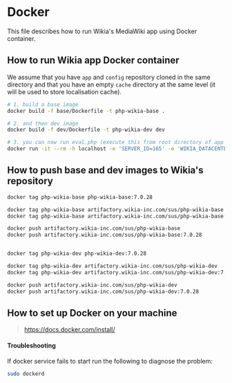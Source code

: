Docker
======

This file describes how to run Wikia's MediaWiki app using Docker container.

## How to run Wikia app Docker container

We assume that you have `app` and `config` repository cloned in the same directory and that you have an empty `cache` directory at the same level (it will be used to store localisation cache).

```sh
# 1. build a base image
docker build -f base/Dockerfile -t php-wikia-base .

# 2. and then dev image
docker build -f dev/Dockerfile -t php-wikia-dev dev

# 3. you can now run eval.php (execute this from root directory of app repo clone)
docker run -it --rm -h localhost -e 'SERVER_ID=165' -e 'WIKIA_DATACENTER=poz' -e 'WIKIA_ENVIRONMENT=dev' -v "$PWD":/usr/wikia/slot1/current/src -v "$PWD/../config":/usr/wikia/slot1/current/config -v "$PWD/../cache":/usr/wikia/slot1/current/cache/messages artifactory.wikia-inc.com/sus/php-wikia-dev php maintenance/eval.php
```

## How to push base and dev images to Wikia's repository

```sh
docker tag php-wikia-base php-wikia-base:7.0.28

docker tag php-wikia-base artifactory.wikia-inc.com/sus/php-wikia-base
docker tag php-wikia-base artifactory.wikia-inc.com/sus/php-wikia-base:7.0.28

docker push artifactory.wikia-inc.com/sus/php-wikia-base
docker push artifactory.wikia-inc.com/sus/php-wikia-base:7.0.28


docker tag php-wikia-dev php-wikia-dev:7.0.28

docker tag php-wikia-dev artifactory.wikia-inc.com/sus/php-wikia-dev
docker tag php-wikia-dev artifactory.wikia-inc.com/sus/php-wikia-dev:7.0.28

docker push artifactory.wikia-inc.com/sus/php-wikia-dev
docker push artifactory.wikia-inc.com/sus/php-wikia-dev:7.0.28
```

## How to set up Docker on your machine

> https://docs.docker.com/install/

#### Troubleshooting

If docker service fails to start run the following to diagnose the problem:

```sh
sudo dockerd
```
